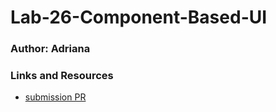 # Lab-26-Component-Based-UI

### Author: Adriana

### Links and Resources

- [submission PR](https://github.com/adrianagraybill/Lab-26-Component-Based-UI/pull/1)
